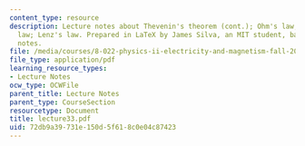 ```yaml
---
content_type: resource
description: Lecture notes about Thevenin's theorem (cont.); Ohm's law; Faraday's
  law; Lenz's law. Prepared in LaTeX by James Silva, an MIT student, based upon handwritten
  notes.
file: /media/courses/8-022-physics-ii-electricity-and-magnetism-fall-2006/72db9a39731e150d5f618c0e04c87423_lecture33.pdf
file_type: application/pdf
learning_resource_types:
- Lecture Notes
ocw_type: OCWFile
parent_title: Lecture Notes
parent_type: CourseSection
resourcetype: Document
title: lecture33.pdf
uid: 72db9a39-731e-150d-5f61-8c0e04c87423
---
```

